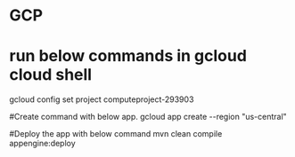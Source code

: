 # GCP
# run below commands in gcloud cloud shell

gcloud config set project computeproject-293903



#Create command with below app.
gcloud app create --region "us-central"

#Deploy the app with below command
mvn clean compile appengine:deploy

